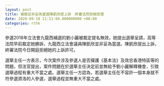 ```yaml
---
layout: post
title: 被裁定非妥為當選陳凱欣提上訴　終審法院拒絕受理
date: 2020-09-18 11:11:04.000000000 +08:00
categories: rthk
---
```


參選2018年立法會九龍西補選的劉小麗被裁定提名無效，她提出選舉呈請，高等法院早前裁定她勝訴，九龍西立法會議員陳凱欣並非妥為當選。陳凱欣提出上訴，終審法院今日開庭拒絕她的上訴許可。

選舉主任一方表示，今次案件涉及參選人是否擁護《基本法》及效忠香港特區等的問題，但法官提出，案件問題在於選舉主任決定前並無給予劉小麗解釋機會，引致選舉過程有重大不當之處。選舉主任一方認為，若選舉主任在不容許一個本身就不符參選資洛的人參選，選舉過程並無重大不當之處。
